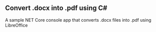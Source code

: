 ## Convert .docx into .pdf using C#
A sample NET Core console app that converts .docx files into .pdf using LibreOffice
